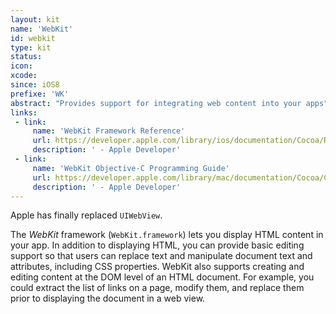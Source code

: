 ```yaml
---
layout: kit
name: 'WebKit'
id: webkit
type: kit
status:
icon:
xcode:
since: iOS8
prefixe: 'WK'
abstract: "Provides support for integrating web content into your apps"
links:
 - link:
     name: 'WebKit Framework Reference'
     url: https://developer.apple.com/library/ios/documentation/Cocoa/Reference/WebKit/ObjC_classic/index.html
     description: ' - Apple Developer'
 - link:
     name: 'WebKit Objective-C Programming Guide'
     url: https://developer.apple.com/library/mac/documentation/Cocoa/Conceptual/DisplayWebContent/DisplayWebContent.html
     description: ' - Apple Developer'
---
```


Apple has finally replaced `UIWebView`. 

The *WebKit* framework (`WebKit.framework`) lets you display HTML content in your app. In addition to displaying HTML, you can provide basic editing support so that users can replace text and manipulate document text and attributes, including CSS properties. WebKit also supports creating and editing content at the DOM level of an HTML document. For example, you could extract the list of links on a page, modify them, and replace them prior to displaying the document in a web view.

